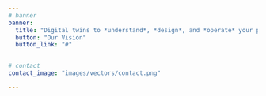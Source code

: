 ```yaml
---
# banner
banner:
  title: "Digital twins to *understand*, *design*, and *operate* your products"
  button: "Our Vision"
  button_link: "#"


# contact
contact_image: "images/vectors/contact.png"

---
```

